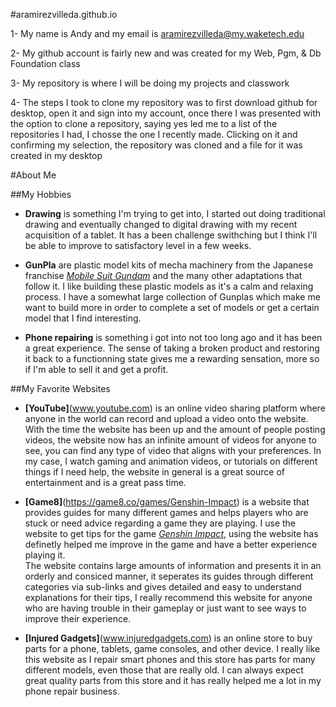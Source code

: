 #aramirezvilleda.github.io

1- My name is Andy and my email is aramirezvilleda@my.waketech.edu

2- My github account is fairly new and was created for my Web, Pgm, & Db Foundation class

3- My repository is where I will be doing my projects and classwork

4- The steps I took to clone my repository was to first download github for desktop, open it and sign into my account, once there I was presented with the option to clone a repository, saying yes led me to a list of the repositories I had, I chosse the one I recently made. Clicking on it and confirming my selection, the repository was cloned and a file for it was created in my desktop


#About Me

##My Hobbies

* **Drawing** is something I'm trying to get into, I started out doing traditional drawing and eventually changed to digital drawing with my recent acquisition of a tablet. It has a been challenge swithching but I think I'll be able to improve to satisfactory level in a few weeks.

* **GunPla** are plastic model kits of mecha machinery from the Japanese franchise [_Mobile Suit Gundam_](https://en.wikipedia.org/wiki/Mobile_Suit_Gundam) and the many other adaptations that follow it. I like building these plastic models as it's a calm and relaxing process. I have a somewhat large collection of Gunplas which make me want to build more in order to complete a set of models or get a certain model that I find interesting.

* **Phone repairing** is something i got into not too long ago and it has been a great experience. The sense of taking a broken product and restoring it back to a functionning state gives me a rewarding sensation, more so if I'm able to sell it and get a profit.


##My Favorite Websites

* **[YouTube]**(www.youtube.com) is an online video sharing platform where anyone in the world can record and upload a video onto the website. With the time the website has been up and the amount of people posting videos, the website now has an infinite amount of videos for anyone to see, you can find any type of video that aligns with your preferences. In my case, I watch gaming and animation videos, or tutorials on different things if I need help, the website in general is a great source of entertainment and is a great pass time.

* **[Game8]**(https://game8.co/games/Genshin-Impact) is a website that provides guides for many different games and helps players who are stuck or need advice regarding a game they are playing. I use the website to get tips for the game [_Genshin Impact_](https://genshin.hoyoverse.com/en/home?utm_source=fab&utm_medium=home), using the website has definetly helped me improve in the game and have a better experience playing it.  
The website contains large amounts of information and presents it in an orderly and consiced manner, it seperates its guides through different categories via sub-links and gives detailed and easy to understand explanations for their tips, I really recommend this website for anyone who are having trouble in their gameplay or just want to see ways to improve their experience.

* **[Injured Gadgets]**(www.injuredgadgets.com) is an online store to buy parts for a phone, tablets, game consoles, and other device. I really like this website as I repair smart phones and this store has parts for many different models, even those that are really old. I can always expect great quality parts from this store and it has really helped me a lot in my phone repair business.